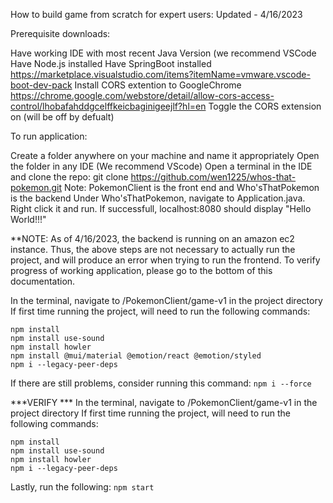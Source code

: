 How to build game from scratch for expert users:
Updated - 4/16/2023

Prerequisite downloads:
   
  Have working IDE with most recent Java Version (we recommend VSCode
  Have Node.js installed
  Have SpringBoot installed https://marketplace.visualstudio.com/items?itemName=vmware.vscode-boot-dev-pack 
  Install CORS extention to GoogleChrome https://chrome.google.com/webstore/detail/allow-cors-access-control/lhobafahddgcelffkeicbaginigeejlf?hl=en 
  Toggle the CORS extension on (will be off by defualt)


To run application:
  
  Create a folder anywhere on your machine and name it appropriately
  Open the folder in any IDE (We recommend VScode)
  Open a terminal in the IDE and clone the repo: git clone https://github.com/wen1225/whos-that-pokemon.git
  Note: PokemonClient is the front end and Who'sThatPokemon is the backend
  Under Who'sThatPokemon, navigate to Application.java. Right click it and run. If successfull, localhost:8080 should display "Hello World!!!"
  
**NOTE: As of 4/16/2023, the backend is running on an amazon ec2 instance. Thus, the above steps are not necessary to actually run the project, and will produce an error when trying to run the frontend. To verify progress of working application, please go to the bottom of this documentation. 
  
 
  In the terminal, navigate to /PokemonClient/game-v1 in the project directory 
  If first time running the project, will need to run the following commands:
  ```
  npm install
  npm install use-sound
  npm install howler
  npm install @mui/material @emotion/react @emotion/styled
  npm i --legacy-peer-deps
  ```
  
  If there are still problems, consider running this command:
  `npm i --force`
  
  
  ***VERIFY ***
  In the terminal, navigate to /PokemonClient/game-v1 in the project directory 
  If first time running the project, will need to run the following commands:
  ```
  npm install
  npm install use-sound
  npm install howler
  npm i --legacy-peer-deps
  ```
  
  Lastly, run the following:
  `npm start`
  
   
    
    
    
    
    
    
  
